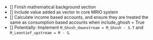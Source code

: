 
- [] Finish mathematical background section
- [] Include value added as vector in core MRIO system
- [] Calculate income based accounts, and ensure they are treated the same as consumption based accounts when include_ghosh = True
- [] Potentially: Implement `M_Ghosh_downstream = M_Ghosh - S.T` and `M_Leontief_upstream = M - S`. 